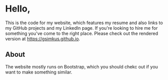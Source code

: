 # Hello, 
This is the code for my website, which features my resume and also links to my GitHub projects and my LinkedIn page. If you're looking to hire me for something you've come to the right place. Please check out the rendered version at https://gsimkus.github.io.

## About

The website mostly runs on Bootstrap, which you should chekc out if you want to make something similar.
